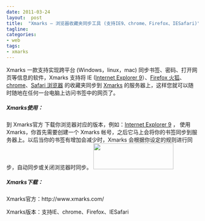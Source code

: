 ```yaml
---
date: 2011-03-24
layout:  post
title:  "Xmarks – 浏览器收藏夹同步工具 (支持IE9、chrome、Firefox、IESafari)"
tagline:
categories:
- web
tags:
- xmarks
---
```

Xmarks 一款支持实现跨平台 (Windows，linux，mac) 同步书签、密码、打开网页等信息的软件，Xmarks 支持将 IE (<a href="http://www.softjie.cn/2011/03/15/ie9/">Internet Explorer 9</a>）、<a href="http://www.softjie.cn/tag/firefox-4-0/">Firefox 火狐</a>、<a href="http://www.softjie.cn/tag/chrome/">chrome</a>、<a href="http://www.softjie.cn/tag/safari/">Safari 浏览器</a> 的收藏夹同步到 <a href="http://www.softjie.cn/2011/03/15/xmarks/">Xmarks</a> 的服务器上，这样您就可以随时随地在任何一台电脑上访问书签中的网页了。
<h5>Xmarks使用：</h5>
到 Xmarks官方 下载你浏览器对应的版本，例如：<a href="http://www.softjie.cn/2011/03/15/ie9/">Internet Explorer 9</a> ， 使用 Xmarks，你首先需要创建一个 Xmarks 帐号，之后它马上会将你的书签同步到服务器上。以后当你的书签有增加会减少时，Xmarks 会根据你设定的规则进行同步，自动同步或关闭浏览器时同步。

<img class="alignleft" src="http://www.xmarks.com/images/home-09-2009/xmarks-logo.png" alt="" width="210" height="68">

<h5>Xmarks下载：</h5>
Xmarks官方：http://www.xmarks.com/

Xmarks版本：支持IE、chrome、Firefox、IESafari

